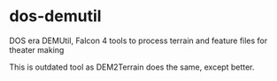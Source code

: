 # dos-demutil

DOS era DEMUtil, Falcon 4 tools to process terrain and feature files for theater making

This is outdated tool as DEM2Terrain does the same, except better.
